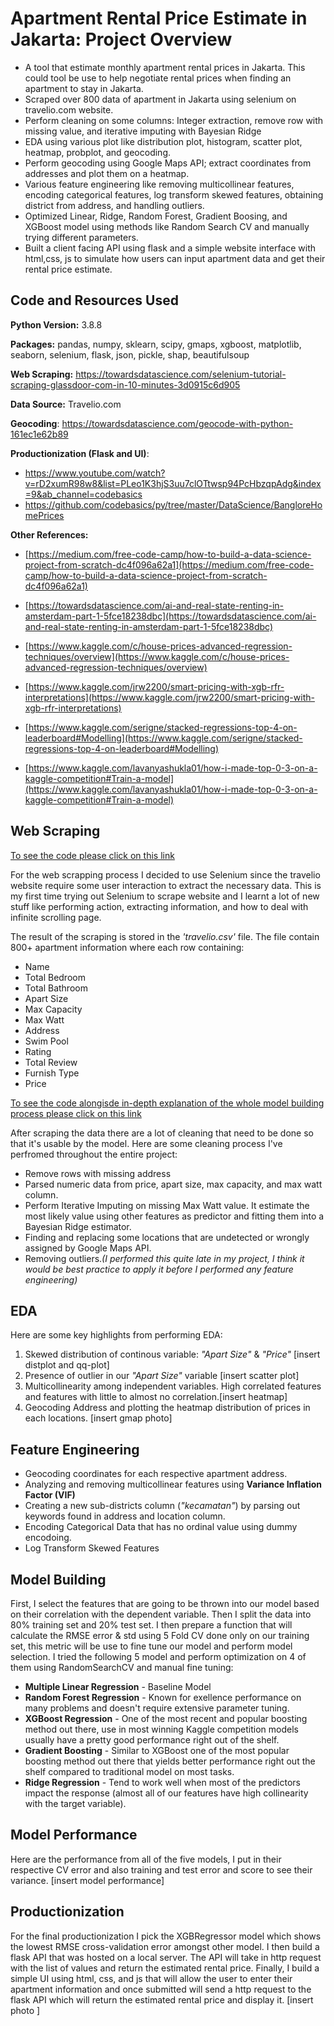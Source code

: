 # Apartment Rental Price Estimate in Jakarta: Project Overview
* A tool that estimate monthly apartment rental prices in Jakarta. This could tool be use to help negotiate rental prices when finding an apartment to stay in Jakarta.
* Scraped over 800 data of apartment in Jakarta using selenium on travelio.com website.
* Perform cleaning on some columns: Integer extraction, remove row with missing value, and iterative imputing with Bayesian Ridge
* EDA using various plot like distribution plot, histogram, scatter plot, heatmap, probplot, and geocoding.
* Perform geocoding using Google Maps API; extract coordinates from addresses and plot them on a heatmap.
* Various feature engineering like removing multicollinear features, encoding categorical features, log transform skewed features, obtaining district from address, and handling outliers.
* Optimized Linear, Ridge, Random Forest, Gradient Boosing, and XGBoost model using methods like Random Search CV and manually trying different parameters.
* Built a client facing API using flask and a simple website interface with html,css, js to simulate how users can input apartment data and get their rental price estimate.

## Code and Resources Used
**Python Version:** 3.8.8

**Packages:** pandas, numpy, sklearn, scipy, gmaps, xgboost, matplotlib, seaborn, selenium, flask, json, pickle, shap, beautifulsoup

**Web Scraping:** https://towardsdatascience.com/selenium-tutorial-scraping-glassdoor-com-in-10-minutes-3d0915c6d905

**Data Source:** Travelio.com

**Geocoding**: https://towardsdatascience.com/geocode-with-python-161ec1e62b89

**Productionization (Flask and UI)**:
  - https://www.youtube.com/watch?v=rD2xumR98w8&list=PLeo1K3hjS3uu7clOTtwsp94PcHbzqpAdg&index=9&ab_channel=codebasics
- https://github.com/codebasics/py/tree/master/DataScience/BangloreHomePrices


**Other References:**
- [https://medium.com/free-code-camp/how-to-build-a-data-science-project-from-scratch-dc4f096a62a1](https://medium.com/free-code-camp/how-to-build-a-data-science-project-from-scratch-dc4f096a62a1)

- [https://towardsdatascience.com/ai-and-real-state-renting-in-amsterdam-part-1-5fce18238dbc](https://towardsdatascience.com/ai-and-real-state-renting-in-amsterdam-part-1-5fce18238dbc)

- [https://www.kaggle.com/c/house-prices-advanced-regression-techniques/overview](https://www.kaggle.com/c/house-prices-advanced-regression-techniques/overview)

- [https://www.kaggle.com/jrw2200/smart-pricing-with-xgb-rfr-interpretations](https://www.kaggle.com/jrw2200/smart-pricing-with-xgb-rfr-interpretations)
- [https://www.kaggle.com/serigne/stacked-regressions-top-4-on-leaderboard#Modelling](https://www.kaggle.com/serigne/stacked-regressions-top-4-on-leaderboard#Modelling)
- [https://www.kaggle.com/lavanyashukla01/how-i-made-top-0-3-on-a-kaggle-competition#Train-a-model](https://www.kaggle.com/lavanyashukla01/how-i-made-top-0-3-on-a-kaggle-competition#Train-a-model)

## Web Scraping
[To see the code please click on this link](https://github.com/DAKINGBEEMBUP/Apartment-Rental-Price-Prediction-in-Jakarta/blob/main/travelioscrapper.ipynb)

For the web scrapping process I decided to use Selenium since the travelio website require some user interaction to extract the necessary data. This is my first time trying out Selenium to scrape website and I learnt a lot of new stuff like performing action, extracting information, and how to deal with infinite scrolling page.

The result of the scraping is stored in the *'travelio.csv'* file. The file contain 800+ apartment information where each row containing:
* Name
* Total Bedroom
* Total Bathroom
* Apart Size
* Max Capacity
* Max Watt
* Address
* Swim Pool
* Rating
* Total Review
* Furnish Type
* Price

[To see the code alongisde in-depth explanation of the whole model building process please click on this link](https://github.com/DAKINGBEEMBUP/Apartment-Rental-Price-Prediction-in-Jakarta/blob/main/ApartmentRental%20Prediction.ipynb)

After scraping the data there are a lot of cleaning that need to be done so that it's usable by the model. Here are some cleaning process I've perfromed throughout the entire project:
- Remove rows with missing address
- Parsed numeric data from price, apart size, max capacity, and max watt column.
- Perform Iterative Imputing on missing Max Watt value. It estimate the most likely value using other features as predictor and fitting them into a Bayesian Ridge estimator.
- Finding and replacing some locations that are undetected or wrongly assigned by Google Maps API. 
- Removing outliers.*(I performed this quite late in my project, I think it would be best practice to apply it before I performed any feature engineering)*

## EDA
Here are some key highlights from performing EDA:
1. Skewed distribution of continous variable: *"Apart Size"* & *"Price"* [insert distplot and qq-plot]
2. Presence of outlier in our *"Apart Size"* variable [insert scatter plot]
3. Multicollinearity among independent variables. High correlated features and features with little to almost no correlation.[insert heatmap]
4. Geocoding Address and plotting the heatmap distribution of prices in each locations. [insert gmap photo]

## Feature Engineering
- Geocoding coordinates for each respective apartment address.
- Analyzing and removing multicollinear features using **Variance Inflation Factor (VIF)**
- Creating a new sub-districts column (*"kecamatan"*) by parsing out keywords found in address and location column.
- Encoding Categorical Data that has no ordinal value using dummy encodoing.
- Log Transform Skewed Features

## Model Building
First, I select the features that are going to be thrown into our model based on their correlation with the dependent variable. Then I split the data into 80% training set and 20% test set. I then prepare a function that will calculate the RMSE error & std using 5 Fold CV done only on our training set, this metric will be use to fine tune our model and perform model selection. I tried the following 5 model and perform optimization on 4 of them using RandomSearchCV and manual fine tuning:
- **Multiple Linear Regression** - Baseline Model
- **Random Forest Regression** - Known for exellence performance on many problems and doesn't require extensive parameter tuning.
- **XGBoost Regression** - One of the most recent and popular boosting method out there, use in most winning Kaggle competition models usually have a pretty good performance right out of the shelf.
- **Gradient Boosting** - Similar to XGBoost one of the most popular boosting method out there that yields better performance right out the shelf compared to traditional model on most tasks.
- **Ridge Regression** - Tend to work well when most of the predictors impact the response (almost all of our features have high collinearity with the target variable).

## Model Performance
Here are the performance from all of the five models, I put in their respective CV error and also training and test error and score to see their variance.
[insert model performance]


## Productionization
For the final productionization I pick the XGBRegressor model which shows the lowest RMSE cross-validation error amongst other model. I then build a flask API that was hosted on a local server. The API will take in http request with the list of values and return the estimated rental price. Finally, I build a simple UI using html, css, and js that will allow the user to enter their apartment information and once submitted will send a http request to the flask API which will return the estimated rental price and display it.
[insert photo ]
